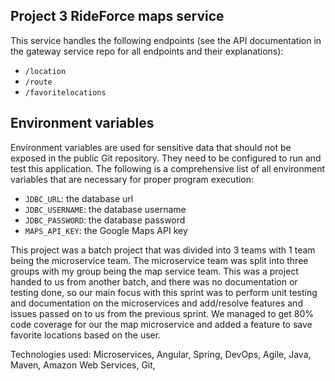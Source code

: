 ## Project 3 RideForce maps service

This service handles the following endpoints (see the API documentation in
the gateway service repo for all endpoints and their explanations):

- `/location`
- `/route`
- `/favoritelocations`

## Environment variables

Environment variables are used for sensitive data that should not be exposed
in the public Git repository. They need to be configured to run and test this application. The following is a comprehensive list of all
environment variables that are necessary for proper program execution:

- `JDBC_URL`: the database url
- `JDBC_USERNAME`: the database username
- `JDBC_PASSWORD`: the database password
- `MAPS_API_KEY`: the Google Maps API key

This project was a batch project that was divided into 3 teams with 1 team being the microservice team. The microservice team was split into three groups with my group being the map service team. This was a project handed to us from another batch, and there was no documentation or testing done, so our main focus with this sprint was to perform unit testing and documentation on the microservices and add/resolve features and issues passed on to us from the previous sprint. We managed to get 80% code coverage for our the map microservice and added a feature to save favorite locations based on the user.

Technologies used: Microservices, Angular, Spring, DevOps, Agile, Java, Maven, Amazon Web Services, Git, 
